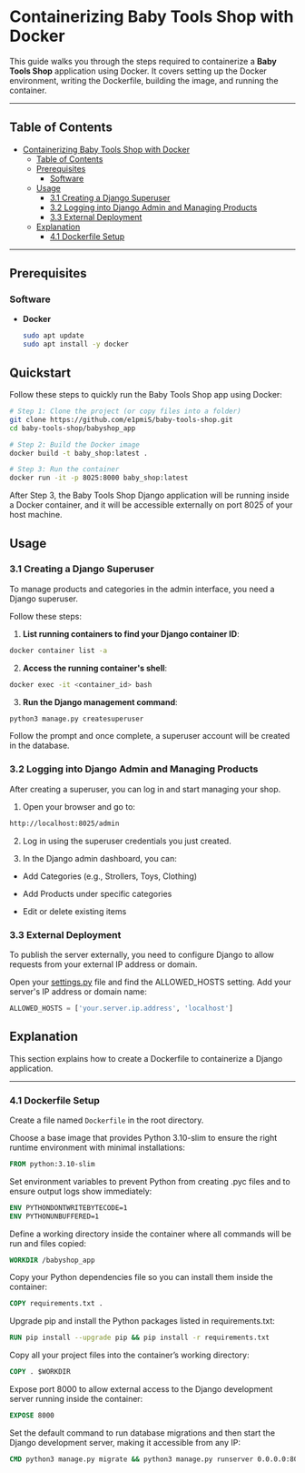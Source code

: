# Containerizing Baby Tools Shop with Docker

This guide walks you through the steps required to containerize a **Baby Tools Shop** application using Docker. It covers setting up the Docker environment, writing the Dockerfile, building the image, and running the container.

---

## Table of Contents

- [Containerizing Baby Tools Shop with Docker](#containerizing-baby-tools-shop-with-docker)
  - [Table of Contents](#table-of-contents)
  - [Prerequisites](#prerequisites)
    - [Software](#software)
  - [Usage](#usage)
    - [3.1 Creating a Django Superuser](#31-creating-a-django-superuser)
    - [3.2 Logging into Django Admin and Managing Products](#32-logging-into-django-admin-and-managing-products)
    - [3.3 External Deployment](#33-external-deployment)
  - [Explanation](#explanation)
    - [4.1 Dockerfile Setup](#41-dockerfile-setup)

---

## Prerequisites

### Software

- **Docker**  
  ```bash
  sudo apt update
  sudo apt install -y docker
    ```
  
## Quickstart 

Follow these steps to quickly run the Baby Tools Shop app using Docker:

```bash
# Step 1: Clone the project (or copy files into a folder)
git clone https://github.com/e1pmiS/baby-tools-shop.git
cd baby-tools-shop/babyshop_app
```
```bash
# Step 2: Build the Docker image
docker build -t baby_shop:latest .
```
```bash
# Step 3: Run the container
docker run -it -p 8025:8000 baby_shop:latest
```

After Step 3, the Baby Tools Shop Django application will be running inside a Docker container, and it will be accessible externally on port 8025 of your host machine.

## Usage

### 3.1 Creating a Django Superuser

To manage products and categories in the admin interface, you need a Django superuser.

Follow these steps:

1. **List running containers to find your Django container ID**:

```bash
docker container list -a
```

2. **Access the running container's shell**:

```bash
docker exec -it <container_id> bash
```
3. **Run the Django management command**:

```bash
python3 manage.py createsuperuser
```
Follow the prompt and once complete, a superuser account will be created in the database.

### 3.2 Logging into Django Admin and Managing Products

After creating a superuser, you can log in and start managing your shop.

1. Open your browser and go to:

```bash
http://localhost:8025/admin
```

2. Log in using the superuser credentials you just created.

3. In the Django admin dashboard, you can:

* Add Categories (e.g., Strollers, Toys, Clothing)

* Add Products under specific categories

* Edit or delete existing items

### 3.3 External Deployment

To publish the server externally, you need to configure Django to allow requests from your external IP address or domain.

Open your [settings.py](settings.py) file and find the ALLOWED_HOSTS setting. Add your server's IP address or domain name:

```python
ALLOWED_HOSTS = ['your.server.ip.address', 'localhost']
```

## Explanation

This section explains how to create a Dockerfile to containerize a Django application.

---

### 4.1 Dockerfile Setup

Create a file named `Dockerfile` in the root directory.

Choose a base image that provides Python 3.10-slim to ensure the right runtime environment with minimal installations:

```Dockerfile
FROM python:3.10-slim
```

Set environment variables to prevent Python from creating .pyc files and to ensure output logs show immediately:

```Dockerfile
ENV PYTHONDONTWRITEBYTECODE=1
ENV PYTHONUNBUFFERED=1
```

Define a working directory inside the container where all commands will be run and files copied:

```Dockerfile
WORKDIR /babyshop_app
```

Copy your Python dependencies file so you can install them inside the container:

```Dockerfile
COPY requirements.txt .
```

Upgrade pip and install the Python packages listed in requirements.txt:

```Dockerfile
RUN pip install --upgrade pip && pip install -r requirements.txt
```

Copy all your project files into the container’s working directory:

```Dockerfile
COPY . $WORKDIR
```

Expose port 8000 to allow external access to the Django development server running inside the container:

```Dockerfile
EXPOSE 8000
```

Set the default command to run database migrations and then start the Django development server, making it accessible from any IP:

```Dockerfile
CMD python3 manage.py migrate && python3 manage.py runserver 0.0.0.0:8000
```